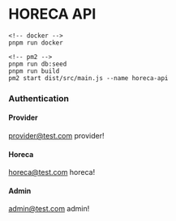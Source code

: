 # HORECA API

```
<!-- docker -->
pnpm run docker

<!-- pm2 -->
pnpm run db:seed
pnpm run build
pm2 start dist/src/main.js --name horeca-api

```

### Authentication

#### Provider

provider@test.com
provider!

#### Horeca

horeca@test.com
horeca!

#### Admin

admin@test.com
admin!

